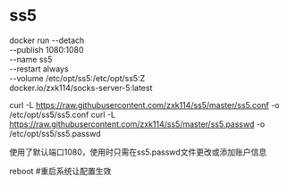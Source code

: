 # ss5
docker run --detach \
--publish 1080:1080 \
--name ss5 \
--restart always \
--volume /etc/opt/ss5:/etc/opt/ss5:Z \
docker.io/zxk114/socks-server-5:latest

curl -L https://raw.githubusercontent.com/zxk114/ss5/master/ss5.conf -o /etc/opt/ss5/ss5.conf
curl -L https://raw.githubusercontent.com/zxk114/ss5/master/ss5.passwd -o /etc/opt/ss5/ss5.passwd

使用了默认端口1080，使用时只需在ss5.passwd文件更改或添加账户信息

reboot  #重启系统让配置生效
